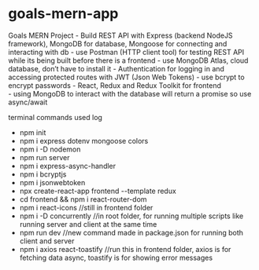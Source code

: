# goals-mern-app

Goals MERN Project
	- Build REST API with Express (backend NodeJS framework), MongoDB for database, Mongoose for connecting and interacting with db
		- use Postman (HTTP client tool) for testing REST API while its being built before there is a frontend
		- use MongoDB Atlas, cloud database, don’t have to install it
	- Authentication for logging in and accessing protected routes with JWT (Json Web Tokens)
    - use bcrypt to encrypt passwords
	- React, Redux and Redux Toolkit for frontend  
	- using MongoDB to interact with the database will return a promise so use async/await

terminal commands used log
- npm init
- npm i express dotenv mongoose colors
- npm i -D nodemon
- npm run server
- npm i express-async-handler
- npm i bcryptjs
- npm i jsonwebtoken
- npx create-react-app frontend --template redux
- cd frontend && npm i react-router-dom
- npm i react-icons //still in frontend folder
- npm i -D concurrently //in root folder, for running multiple scripts like running server and client at the same time
- npm run dev   //new command made in package.json for running both client and server
- npm i axios react-toastify  //run this in frontend folder, axios is for fetching data async, toastify is for showing error messages